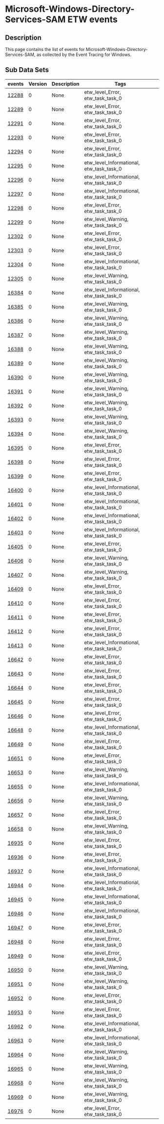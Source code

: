 # Microsoft-Windows-Directory-Services-SAM ETW events

## Description
This page contains the list of events for Microsoft-Windows-Directory-Services-SAM, as collected by the Event Tracing for Windows.

## Sub Data Sets
|events|Version|Description|Tags|
|---|---|---|---|
|[12288](events/event-12288.md)|0|None|etw_level_Error, etw_task_task_0|
|[12289](events/event-12289.md)|0|None|etw_level_Error, etw_task_task_0|
|[12291](events/event-12291.md)|0|None|etw_level_Error, etw_task_task_0|
|[12293](events/event-12293.md)|0|None|etw_level_Error, etw_task_task_0|
|[12294](events/event-12294.md)|0|None|etw_level_Error, etw_task_task_0|
|[12295](events/event-12295.md)|0|None|etw_level_Informational, etw_task_task_0|
|[12296](events/event-12296.md)|0|None|etw_level_Informational, etw_task_task_0|
|[12297](events/event-12297.md)|0|None|etw_level_Informational, etw_task_task_0|
|[12298](events/event-12298.md)|0|None|etw_level_Error, etw_task_task_0|
|[12299](events/event-12299.md)|0|None|etw_level_Warning, etw_task_task_0|
|[12302](events/event-12302.md)|0|None|etw_level_Error, etw_task_task_0|
|[12303](events/event-12303.md)|0|None|etw_level_Error, etw_task_task_0|
|[12304](events/event-12304.md)|0|None|etw_level_Informational, etw_task_task_0|
|[12305](events/event-12305.md)|0|None|etw_level_Warning, etw_task_task_0|
|[16384](events/event-16384.md)|0|None|etw_level_Informational, etw_task_task_0|
|[16385](events/event-16385.md)|0|None|etw_level_Warning, etw_task_task_0|
|[16386](events/event-16386.md)|0|None|etw_level_Warning, etw_task_task_0|
|[16387](events/event-16387.md)|0|None|etw_level_Warning, etw_task_task_0|
|[16388](events/event-16388.md)|0|None|etw_level_Warning, etw_task_task_0|
|[16389](events/event-16389.md)|0|None|etw_level_Warning, etw_task_task_0|
|[16390](events/event-16390.md)|0|None|etw_level_Warning, etw_task_task_0|
|[16391](events/event-16391.md)|0|None|etw_level_Warning, etw_task_task_0|
|[16392](events/event-16392.md)|0|None|etw_level_Warning, etw_task_task_0|
|[16393](events/event-16393.md)|0|None|etw_level_Warning, etw_task_task_0|
|[16394](events/event-16394.md)|0|None|etw_level_Warning, etw_task_task_0|
|[16395](events/event-16395.md)|0|None|etw_level_Error, etw_task_task_0|
|[16398](events/event-16398.md)|0|None|etw_level_Error, etw_task_task_0|
|[16399](events/event-16399.md)|0|None|etw_level_Error, etw_task_task_0|
|[16400](events/event-16400.md)|0|None|etw_level_Informational, etw_task_task_0|
|[16401](events/event-16401.md)|0|None|etw_level_Informational, etw_task_task_0|
|[16402](events/event-16402.md)|0|None|etw_level_Informational, etw_task_task_0|
|[16403](events/event-16403.md)|0|None|etw_level_Informational, etw_task_task_0|
|[16405](events/event-16405.md)|0|None|etw_level_Error, etw_task_task_0|
|[16406](events/event-16406.md)|0|None|etw_level_Warning, etw_task_task_0|
|[16407](events/event-16407.md)|0|None|etw_level_Warning, etw_task_task_0|
|[16409](events/event-16409.md)|0|None|etw_level_Error, etw_task_task_0|
|[16410](events/event-16410.md)|0|None|etw_level_Error, etw_task_task_0|
|[16411](events/event-16411.md)|0|None|etw_level_Error, etw_task_task_0|
|[16412](events/event-16412.md)|0|None|etw_level_Error, etw_task_task_0|
|[16413](events/event-16413.md)|0|None|etw_level_Informational, etw_task_task_0|
|[16642](events/event-16642.md)|0|None|etw_level_Error, etw_task_task_0|
|[16643](events/event-16643.md)|0|None|etw_level_Error, etw_task_task_0|
|[16644](events/event-16644.md)|0|None|etw_level_Error, etw_task_task_0|
|[16645](events/event-16645.md)|0|None|etw_level_Error, etw_task_task_0|
|[16646](events/event-16646.md)|0|None|etw_level_Error, etw_task_task_0|
|[16648](events/event-16648.md)|0|None|etw_level_Informational, etw_task_task_0|
|[16649](events/event-16649.md)|0|None|etw_level_Error, etw_task_task_0|
|[16651](events/event-16651.md)|0|None|etw_level_Error, etw_task_task_0|
|[16653](events/event-16653.md)|0|None|etw_level_Warning, etw_task_task_0|
|[16655](events/event-16655.md)|0|None|etw_level_Informational, etw_task_task_0|
|[16656](events/event-16656.md)|0|None|etw_level_Warning, etw_task_task_0|
|[16657](events/event-16657.md)|0|None|etw_level_Error, etw_task_task_0|
|[16658](events/event-16658.md)|0|None|etw_level_Warning, etw_task_task_0|
|[16935](events/event-16935.md)|0|None|etw_level_Error, etw_task_task_0|
|[16936](events/event-16936.md)|0|None|etw_level_Error, etw_task_task_0|
|[16937](events/event-16937.md)|0|None|etw_level_Informational, etw_task_task_0|
|[16944](events/event-16944.md)|0|None|etw_level_Informational, etw_task_task_0|
|[16945](events/event-16945.md)|0|None|etw_level_Informational, etw_task_task_0|
|[16946](events/event-16946.md)|0|None|etw_level_Informational, etw_task_task_0|
|[16947](events/event-16947.md)|0|None|etw_level_Error, etw_task_task_0|
|[16948](events/event-16948.md)|0|None|etw_level_Error, etw_task_task_0|
|[16949](events/event-16949.md)|0|None|etw_level_Error, etw_task_task_0|
|[16950](events/event-16950.md)|0|None|etw_level_Warning, etw_task_task_0|
|[16951](events/event-16951.md)|0|None|etw_level_Warning, etw_task_task_0|
|[16952](events/event-16952.md)|0|None|etw_level_Error, etw_task_task_0|
|[16953](events/event-16953.md)|0|None|etw_level_Error, etw_task_task_0|
|[16962](events/event-16962.md)|0|None|etw_level_Informational, etw_task_task_0|
|[16963](events/event-16963.md)|0|None|etw_level_Informational, etw_task_task_0|
|[16964](events/event-16964.md)|0|None|etw_level_Warning, etw_task_task_0|
|[16965](events/event-16965.md)|0|None|etw_level_Warning, etw_task_task_0|
|[16968](events/event-16968.md)|0|None|etw_level_Warning, etw_task_task_0|
|[16969](events/event-16969.md)|0|None|etw_level_Warning, etw_task_task_0|
|[16976](events/event-16976.md)|0|None|etw_level_Error, etw_task_task_0|
